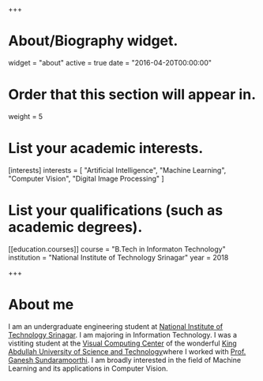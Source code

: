 +++
# About/Biography widget.
widget = "about"
active = true
date = "2016-04-20T00:00:00"

# Order that this section will appear in.
weight = 5

# List your academic interests.
[interests]
  interests = [
    "Artificial Intelligence",
    "Machine Learning",
    "Computer Vision",
    "Digital Image Processing"
  ]

# List your qualifications (such as academic degrees).
[[education.courses]]
  course = "B.Tech in Informaton Technology"
  institution = "National Institute of Technology Srinagar"
  year = 2018


+++
# About me

I am an undergraduate engineering student at [National Institute of Technology Srinagar](www.nitsri.net). I am majoring
in Information Technology. I was a vistiting student at the [Visual Computing Center](https://vcc.kaust.edu.sa/)  of 
the wonderful [King Abdullah University of Science and Technology](https://kaust.edu.sa/)where I worked with 
[Prof. Ganesh Sundaramoorthi](https://sites.google.com/site/ganeshsun/). I am broadly interested in the field of 
Machine Learning and its applications in Computer Vision.
